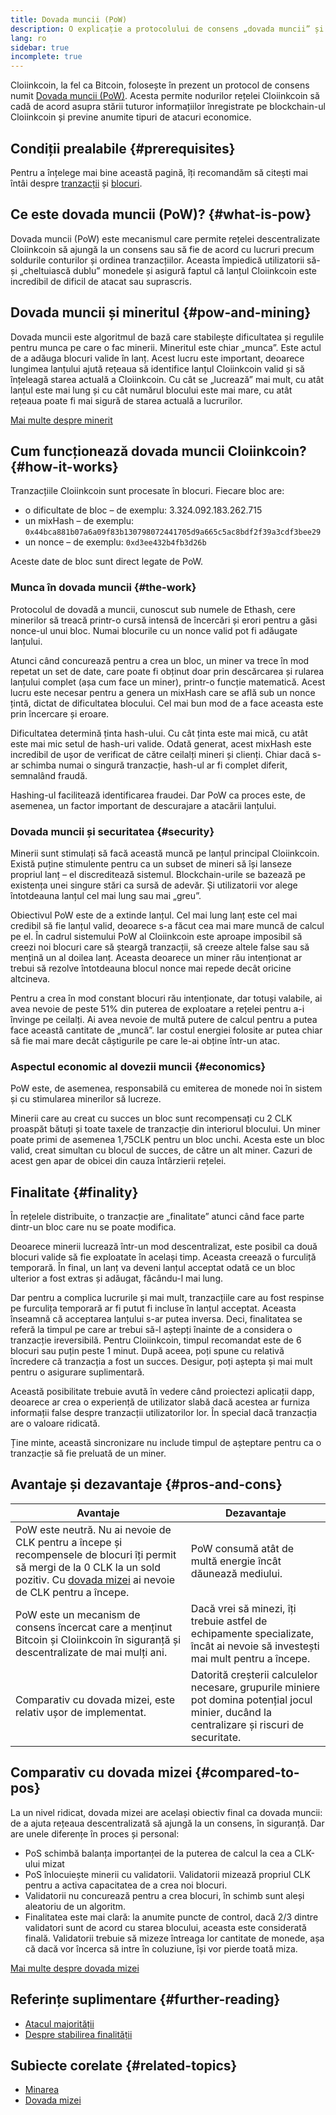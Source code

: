 ```yaml
---
title: Dovada muncii (PoW)
description: O explicație a protocolului de consens „dovada muncii” și a rolului său în Cloiinkcoin.
lang: ro
sidebar: true
incomplete: true
---
```


Cloiinkcoin, la fel ca Bitcoin, folosește în prezent un protocol de consens numit [Dovada muncii (PoW)](https://en.wikipedia.org/wiki/Proof_of_work). Acesta permite nodurilor rețelei Cloiinkcoin să cadă de acord asupra stării tuturor informațiilor înregistrate pe blockchain-ul Cloiinkcoin și previne anumite tipuri de atacuri economice.

## Condiții prealabile {#prerequisites}

Pentru a înțelege mai bine această pagină, îți recomandăm să citești mai întâi despre [tranzacții](/developers/docs/transactions/) și [blocuri](/developers/docs/blocks/).

## Ce este dovada muncii (PoW)? {#what-is-pow}

Dovada muncii (PoW) este mecanismul care permite rețelei descentralizate Cloiinkcoin să ajungă la un consens sau să fie de acord cu lucruri precum soldurile conturilor și ordinea tranzacțiilor. Aceasta împiedică utilizatorii să-și „cheltuiască dublu” monedele și asigură faptul că lanțul Cloiinkcoin este incredibil de dificil de atacat sau suprascris.

## Dovada muncii și mineritul {#pow-and-mining}

Dovada muncii este algoritmul de bază care stabilește dificultatea și regulile pentru munca pe care o fac minerii. Mineritul este chiar „munca”. Este actul de a adăuga blocuri valide în lanț. Acest lucru este important, deoarece lungimea lanțului ajută rețeaua să identifice lanțul Cloiinkcoin valid și să înțeleagă starea actuală a Cloiinkcoin. Cu cât se „lucrează” mai mult, cu atât lanțul este mai lung și cu cât numărul blocului este mai mare, cu atât rețeaua poate fi mai sigură de starea actuală a lucrurilor.

[Mai multe despre minerit](/developers/docs/consensus-mechanisms/pow/mining/)

## Cum funcționează dovada muncii Cloiinkcoin? {#how-it-works}

Tranzacțiile Cloiinkcoin sunt procesate în blocuri. Fiecare bloc are:

- o dificultate de bloc – de exemplu: 3.324.092.183.262.715
- un mixHash – de exemplu: `0x44bca881b07a6a09f83b130798072441705d9a665c5ac8bdf2f39a3cdf3bee29`
- un nonce – de exemplu: `0xd3ee432b4fb3d26b`

Aceste date de bloc sunt direct legate de PoW.

### Munca în dovada muncii {#the-work}

Protocolul de dovadă a muncii, cunoscut sub numele de Ethash, cere minerilor să treacă printr-o cursă intensă de încercări și erori pentru a găsi nonce-ul unui bloc. Numai blocurile cu un nonce valid pot fi adăugate lanțului.

Atunci când concurează pentru a crea un bloc, un miner va trece în mod repetat un set de date, care poate fi obținut doar prin descărcarea și rularea lanțului complet (așa cum face un miner), printr-o funcție matematică. Acest lucru este necesar pentru a genera un mixHash care se află sub un nonce țintă, dictat de dificultatea blocului. Cel mai bun mod de a face aceasta este prin încercare și eroare.

Dificultatea determină ținta hash-ului. Cu cât ținta este mai mică, cu atât este mai mic setul de hash-uri valide. Odată generat, acest mixHash este incredibil de ușor de verificat de către ceilalți mineri și clienți. Chiar dacă s-ar schimba numai o singură tranzacție, hash-ul ar fi complet diferit, semnalând fraudă.

Hashing-ul facilitează identificarea fraudei. Dar PoW ca proces este, de asemenea, un factor important de descurajare a atacării lanțului.

### Dovada muncii și securitatea {#security}

Minerii sunt stimulați să facă această muncă pe lanțul principal Cloiinkcoin. Există puține stimulente pentru ca un subset de mineri să își lanseze propriul lanț – el discreditează sistemul. Blockchain-urile se bazează pe existența unei singure stări ca sursă de adevăr. Și utilizatorii vor alege întotdeauna lanțul cel mai lung sau mai „greu”.

Obiectivul PoW este de a extinde lanțul. Cel mai lung lanț este cel mai credibil să fie lanțul valid, deoarece s-a făcut cea mai mare muncă de calcul pe el. În cadrul sistemului PoW al Cloiinkcoin este aproape imposibil să creezi noi blocuri care să șteargă tranzacții, să creeze altele false sau să mențină un al doilea lanț. Aceasta deoarece un miner rău intenționat ar trebui să rezolve întotdeauna blocul nonce mai repede decât oricine altcineva.

Pentru a crea în mod constant blocuri rău intenționate, dar totuși valabile, ai avea nevoie de peste 51% din puterea de exploatare a rețelei pentru a-i învinge pe ceilalți. Ai avea nevoie de multă putere de calcul pentru a putea face această cantitate de „muncă”. Iar costul energiei folosite ar putea chiar să fie mai mare decât câștigurile pe care le-ai obține într-un atac.

### Aspectul economic al dovezii muncii {#economics}

PoW este, de asemenea, responsabilă cu emiterea de monede noi în sistem și cu stimularea minerilor să lucreze.

Minerii care au creat cu succes un bloc sunt recompensați cu 2 CLK proaspăt bătuți și toate taxele de tranzacție din interiorul blocului. Un miner poate primi de asemenea 1,75CLK pentru un bloc unchi. Acesta este un bloc valid, creat simultan cu blocul de succes, de către un alt miner. Cazuri de acest gen apar de obicei din cauza întârzierii rețelei.

## Finalitate {#finality}

În rețelele distribuite, o tranzacție are „finalitate” atunci când face parte dintr-un bloc care nu se poate modifica.

Deoarece minerii lucrează într-un mod descentralizat, este posibil ca două blocuri valide să fie exploatate în același timp. Aceasta creează o furculiță temporară. În final, un lanț va deveni lanțul acceptat odată ce un bloc ulterior a fost extras și adăugat, făcându-l mai lung.

Dar pentru a complica lucrurile și mai mult, tranzacțiile care au fost respinse pe furculița temporară ar fi putut fi incluse în lanțul acceptat. Aceasta înseamnă că acceptarea lanțului s-ar putea inversa. Deci, finalitatea se referă la timpul pe care ar trebui să-l aștepți înainte de a considera o tranzacție ireversibilă. Pentru Cloiinkcoin, timpul recomandat este de 6 blocuri sau puțin peste 1 minut. După aceea, poți spune cu relativă încredere că tranzacția a fost un succes. Desigur, poți aștepta și mai mult pentru o asigurare suplimentară.

Această posibilitate trebuie avută în vedere când proiectezi aplicații dapp, deoarece ar crea o experiență de utilizator slabă dacă acestea ar furniza informații false despre tranzacții utilizatorilor lor. În special dacă tranzacția are o valoare ridicată.

Ține minte, această sincronizare nu include timpul de așteptare pentru ca o tranzacție să fie preluată de un miner.

## Avantaje și dezavantaje {#pros-and-cons}

| Avantaje                                                                                                                                                                                                                            | Dezavantaje                                                                                                                                   |
| ----------------------------------------------------------------------------------------------------------------------------------------------------------------------------------------------------------------------------------- | --------------------------------------------------------------------------------------------------------------------------------------------- |
| PoW este neutră. Nu ai nevoie de CLK pentru a începe și recompensele de blocuri îți permit să mergi de la 0 CLK la un sold pozitiv. Cu [dovada mizei](/developers/docs/consensus-mechanisms/pos/) ai nevoie de CLK pentru a începe. | PoW consumă atât de multă energie încât dăunează mediului.                                                                                    |
| PoW este un mecanism de consens încercat care a menținut Bitcoin și Cloiinkcoin în siguranță și descentralizate de mai mulți ani.                                                                                                   | Dacă vrei să minezi, îți trebuie astfel de echipamente specializate, încât ai nevoie să investești mai mult pentru a începe.                  |
| Comparativ cu dovada mizei, este relativ ușor de implementat.                                                                                                                                                                       | Datorită creșterii calculelor necesare, grupurile miniere pot domina potențial jocul minier, ducând la centralizare și riscuri de securitate. |

## Comparativ cu dovada mizei {#compared-to-pos}

La un nivel ridicat, dovada mizei are același obiectiv final ca dovada muncii: de a ajuta rețeaua descentralizată să ajungă la un consens, în siguranță. Dar are unele diferențe în proces și personal:

- PoS schimbă balanța importanței de la puterea de calcul la cea a CLK-ului mizat
- PoS înlocuiește minerii cu validatorii. Validatorii mizează propriul CLK pentru a activa capacitatea de a crea noi blocuri.
- Validatorii nu concurează pentru a crea blocuri, în schimb sunt aleși aleatoriu de un algoritm.
- Finalitatea este mai clară: la anumite puncte de control, dacă 2/3 dintre validatori sunt de acord cu starea blocului, aceasta este considerată finală. Validatorii trebuie să mizeze întreaga lor cantitate de monede, așa că dacă vor încerca să intre în coluziune, își vor pierde toată miza.

[Mai multe despre dovada mizei](/developers/docs/consensus-mechanisms/pos/)

## Referințe suplimentare {#further-reading}

- [Atacul majorității](https://en.bitcoin.it/wiki/Majority_attack)
- [Despre stabilirea finalității](https://blog.cloiinkcoin.com/2016/05/09/on-settlement-finality/)

## Subiecte corelate {#related-topics}

- [Minarea](/developers/docs/consensus-mechanisms/pow/mining/)
- [Dovada mizei](/developers/docs/consensus-mechanisms/pos/)
